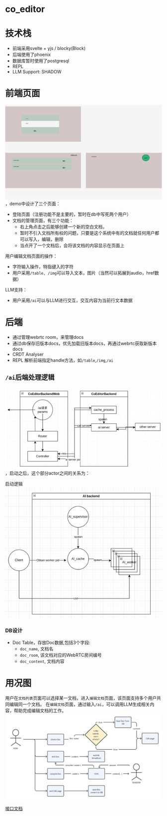 # co_editor
# 技术栈
- 前端采用svelte + yjs / blocky(Block)
- 后端使用了phoenix
- 数据库暂时使用了postgresql
- REPL
- LLM Support: SHADOW

# 前端页面
<img src="./docs/img/frontend_page.png">，demo中设计了三个页面：
- 登陆页面（注册功能不是主要的，暂时在db中写死两个用户）
- 文档的管理页面，有三个功能：
  - 右上角点击之后能够创建一个新的空白文档，
  - 暂时不引入文档所有权的问题，只要是这个系统中有的文档就任何用户都可以写入，编辑，删除
  - 当点开了一个文档后，会将该文档的内容显示在页面上

用户编辑文档页面的操作：
- 字符输入操作，特指键入的字符
- 用户采用`/table, /img`可以导入文本，图片（当然可以拓展到audio，href数据）

LLM支持：
- 用户采用`/ai`可以与LLM进行交互，交互内容为当前行文本数据

# 后端
- 通过管理webrtc room，来管理docs
- 通过db保存旧版本docs，优先加载旧版本docs，再通过webrtc获取新版本docs
- CRDT Analyser
- REPL 解析前端指定handle方法，如`/table`,`/img`,`/ai`

## `/ai`后端处理逻辑
<img src="./docs/img/ai_call.png">
，启动之后，这个部分actor之间的关系为：

启动逻辑
<img src="./img/ai_supervisor.png">
### DB设计
- Doc Table，存放Doc数据,包括3个字段: 
  - `doc_name`, 文档名
  - `doc_room`, 该文档对应的WebRTC房间编号
  - `doc_content`, 文档内容


# 用况图
用户在`文档列表`页面可以选择某一文档，进入`编辑文档`页面，该页面支持多个用户共同编辑同一个文档。
在`编辑文档`页面，通过输入`/ai`，可以调用LLM生成相关内容，帮助完成编辑文档的工作。
<img src="./docs/img/uml.png">

[接口文档](/docs/api_interface.md)
